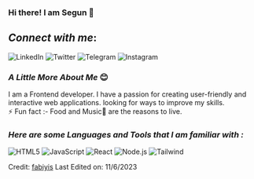 ### Hi there! I am Segun 👋


## *Connect with me*:


![LinkedIn](https://img.shields.io/badge/linkedin-%230077B5.svg?style=for-the-badge&logo=linkedin&logoColor=white(https://www.linkedin.com/in/segun-fabiyi-256b75146/))
![Twitter](https://img.shields.io/badge/Twitter-%231DA1F2.svg?style=for-the-badge&logo=Twitter&logoColor=white (https://twitter.com/fabson98))
![Telegram](https://img.shields.io/badge/Telegram-2CA5E0?style=for-the-badge&logo=telegram&logoColor=white (https://t.me/Segz))
![Instagram](https://img.shields.io/badge/Instagram-%23E4405F.svg?style=for-the-badge&logo=Instagram&logoColor=white (https://www.instagram.com/segun_fabiyi/))

### *A Little More About Me* 😊


I am a Frontend developer. I have a passion for creating user-friendly and interactive web applications. looking for ways to improve my skills.                            
⚡ Fun fact :- Food and Music🎵 are the reasons to live.


  ### *Here are some Languages and Tools that I am familiar with :*

  ![HTML5](https://img.shields.io/badge/html5-%23E34F26.svg?style=for-the-badge&logo=html5&logoColor=white)
  ![JavaScript](https://img.shields.io/badge/javascript-%23323330.svg?style=for-the-badge&logo=javascript&logoColor=%23F7DF1E)
 ![React](https://img.shields.io/badge/react-%2320232a.svg?style=for-the-badge&logo=react&logoColor=%2361DAFB)
![Node.js](https://img.shields.io/badge/node.js-6DA55F?style=for-the-badge&logo=node.js&logoColor=white)
![Tailwind](https://img.shields.io/badge/tailwind_css-%2338B2AC.svg?style=for-the-badge&logo=tailwindcss&logoColor=white)

 
 
Credit: [fabiyis](https://github.com/fabiyis)
Last Edited on: 11/6/2023
